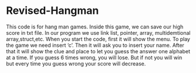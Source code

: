 # Revised-Hangman

This code is for hang man games. Inside this game, we can save our high score in txt file. In our program we use link list, pointer, array, multidemtional array,struct,etc.
When you start the code, first it will show the menu. To play the game we need insert ‘c’. Then it will ask you to insert your name. After that it will show the clue and place to let you guess the answer one alphabet at a time. If you guess 6 times wrong, you will lose. But if not you will win but every time you guess wrong your score will decrease.
